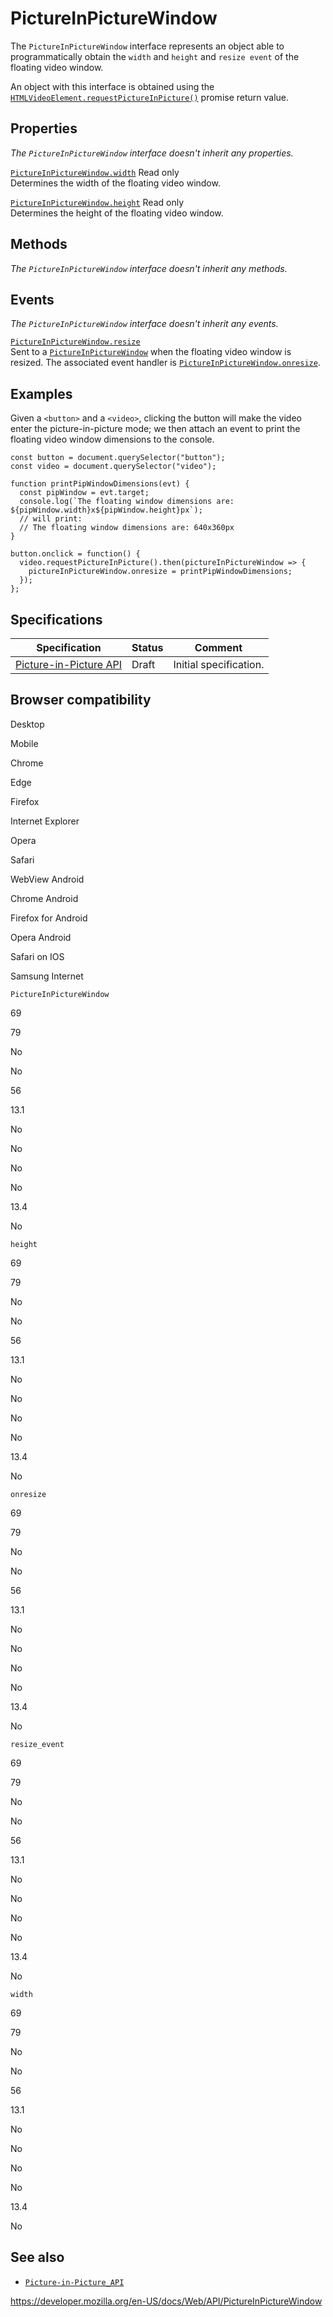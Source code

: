 PictureInPictureWindow
======================

The `PictureInPictureWindow` interface represents an object able to programmatically obtain the `width` and `height` and `resize event` of the floating video window.

An object with this interface is obtained using the [`HTMLVideoElement.requestPictureInPicture()`](htmlvideoelement/requestpictureinpicture) promise return value.

Properties
----------

*The `PictureInPictureWindow` interface doesn't inherit any properties.*

 [`PictureInPictureWindow.width`](pictureinpicturewindow/width) <span class="badge inline readonly">Read only </span>   
Determines the width of the floating video window.

 [`PictureInPictureWindow.height`](pictureinpicturewindow/height) <span class="badge inline readonly">Read only </span>   
Determines the height of the floating video window.

Methods
-------

*The `PictureInPictureWindow` interface doesn't inherit any methods.*

Events
------

*The `PictureInPictureWindow` interface doesn't inherit any events.*

[`PictureInPictureWindow.resize`](pictureinpicturewindow/resize_event)  
Sent to a [`PictureInPictureWindow`](pictureinpicturewindow) when the floating video window is resized. The associated event handler is [`PictureInPictureWindow.onresize`](pictureinpicturewindow/onresize).

Examples
--------

Given a `<button>` and a `<video>`, clicking the button will make the video enter the picture-in-picture mode; we then attach an event to print the floating video window dimensions to the console.

    const button = document.querySelector("button");
    const video = document.querySelector("video");

    function printPipWindowDimensions(evt) {
      const pipWindow = evt.target;
      console.log(`The floating window dimensions are: ${pipWindow.width}x${pipWindow.height}px`);
      // will print:
      // The floating window dimensions are: 640x360px
    }

    button.onclick = function() {
      video.requestPictureInPicture().then(pictureInPictureWindow => {
        pictureInPictureWindow.onresize = printPipWindowDimensions;
      });
    };

Specifications
--------------

<table><thead><tr class="header"><th>Specification</th><th>Status</th><th>Comment</th></tr></thead><tbody><tr class="odd"><td><a href="https://w3c.github.io/picture-in-picture/#pictureinpicturewindow">Picture-in-Picture API</a></td><td><span class="spec-draft">Draft</span></td><td>Initial specification.</td></tr></tbody></table>

Browser compatibility
---------------------

Desktop

Mobile

Chrome

Edge

Firefox

Internet Explorer

Opera

Safari

WebView Android

Chrome Android

Firefox for Android

Opera Android

Safari on IOS

Samsung Internet

`PictureInPictureWindow`

69

79

No

No

56

13.1

No

No

No

No

13.4

No

`height`

69

79

No

No

56

13.1

No

No

No

No

13.4

No

`onresize`

69

79

No

No

56

13.1

No

No

No

No

13.4

No

`resize_event`

69

79

No

No

56

13.1

No

No

No

No

13.4

No

`width`

69

79

No

No

56

13.1

No

No

No

No

13.4

No

See also
--------

-   [`Picture-in-Picture_API`](picture-in-picture_api)

<a href="https://developer.mozilla.org/en-US/docs/Web/API/PictureInPictureWindow" class="_attribution-link">https://developer.mozilla.org/en-US/docs/Web/API/PictureInPictureWindow</a>
